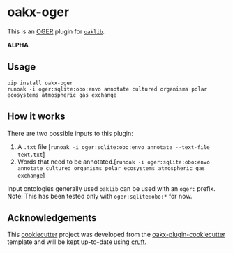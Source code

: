 # oakx-oger

This is an [OGER](https://github.com/OntoGene/OGER) plugin for [`oaklib`](https://github.com/INCATools/ontology-access-kit).

**ALPHA**

## Usage

```
pip install oakx-oger
runoak -i oger:sqlite:obo:envo annotate cultured organisms polar ecosystems atmospheric gas exchange
```

## How it works

There are two possible inputs to this plugin:
1. A `.txt` file [`runoak -i oger:sqlite:obo:envo annotate --text-file text.txt`]
2. Words that need to be annotated.[`runoak -i oger:sqlite:obo:envo annotate cultured organisms polar ecosystems atmospheric gas exchange`]

Input ontologies generally used `oaklib` can be used with an `oger:` prefix.
Note: This has been tested only with `oger:sqlite:obo:*` for now.


## Acknowledgements

This [cookiecutter](https://cookiecutter.readthedocs.io/en/stable/README.html) project was developed from the [oakx-plugin-cookiecutter](https://github.com/INCATools/oakx-plugin-cookiecutter) template and will be kept up-to-date using [cruft](https://cruft.github.io/cruft/).
